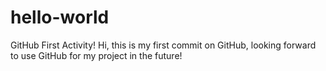 # hello-world
GitHub First Activity!
Hi, this is my first commit on GitHub, looking forward to use GitHub for my project in the future!
